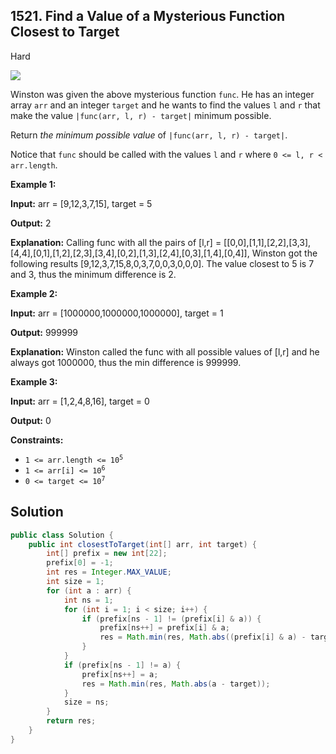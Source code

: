 ## 1521\. Find a Value of a Mysterious Function Closest to Target

Hard

![](https://assets.leetcode.com/uploads/2020/07/09/change.png)

Winston was given the above mysterious function `func`. He has an integer array `arr` and an integer `target` and he wants to find the values `l` and `r` that make the value `|func(arr, l, r) - target|` minimum possible.

Return _the minimum possible value_ of `|func(arr, l, r) - target|`.

Notice that `func` should be called with the values `l` and `r` where `0 <= l, r < arr.length`.

**Example 1:**

**Input:** arr = [9,12,3,7,15], target = 5

**Output:** 2

**Explanation:** Calling func with all the pairs of [l,r] = [[0,0],[1,1],[2,2],[3,3],[4,4],[0,1],[1,2],[2,3],[3,4],[0,2],[1,3],[2,4],[0,3],[1,4],[0,4]], Winston got the following results [9,12,3,7,15,8,0,3,7,0,0,3,0,0,0]. The value closest to 5 is 7 and 3, thus the minimum difference is 2.

**Example 2:**

**Input:** arr = [1000000,1000000,1000000], target = 1

**Output:** 999999

**Explanation:** Winston called the func with all possible values of [l,r] and he always got 1000000, thus the min difference is 999999.

**Example 3:**

**Input:** arr = [1,2,4,8,16], target = 0

**Output:** 0

**Constraints:**

*   <code>1 <= arr.length <= 10<sup>5</sup></code>
*   <code>1 <= arr[i] <= 10<sup>6</sup></code>
*   <code>0 <= target <= 10<sup>7</sup></code>

## Solution

```java
public class Solution {
    public int closestToTarget(int[] arr, int target) {
        int[] prefix = new int[22];
        prefix[0] = -1;
        int res = Integer.MAX_VALUE;
        int size = 1;
        for (int a : arr) {
            int ns = 1;
            for (int i = 1; i < size; i++) {
                if (prefix[ns - 1] != (prefix[i] & a)) {
                    prefix[ns++] = prefix[i] & a;
                    res = Math.min(res, Math.abs((prefix[i] & a) - target));
                }
            }
            if (prefix[ns - 1] != a) {
                prefix[ns++] = a;
                res = Math.min(res, Math.abs(a - target));
            }
            size = ns;
        }
        return res;
    }
}
```